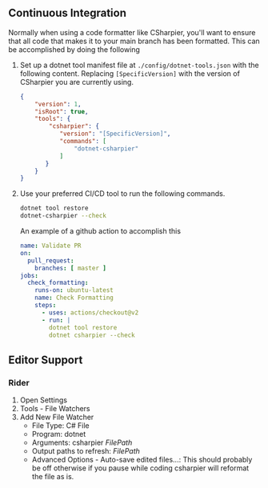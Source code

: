 ## Continuous Integration
Normally when using a code formatter like CSharpier, you'll want to ensure that all code that makes it to your main branch has been formatted. This can be accomplished by doing the following
1. Set up a dotnet tool manifest file at `./config/dotnet-tools.json` with the following content. Replacing `[SpecificVersion]` with the version of CSharpier you are currently using. 
   ```json
   {
       "version": 1,
       "isRoot": true,
       "tools": {
           "csharpier": {
              "version": "[SpecificVersion]",
              "commands": [
                  "dotnet-csharpier"
              ]
          }
       }
   }
   ```
2. Use your preferred CI/CD tool to run the following commands.  
   ```bash
   dotnet tool restore
   dotnet-csharpier --check
   ```   
   An example of a github action to accomplish this
   ```yaml
   name: Validate PR
   on:
     pull_request:
       branches: [ master ]
   jobs:
     check_formatting:
       runs-on: ubuntu-latest
       name: Check Formatting
       steps:
         - uses: actions/checkout@v2
         - run: |
           dotnet tool restore
           dotnet csharpier --check
   
   ```


## Editor Support
### Rider
1. Open Settings
2. Tools - File Watchers
3. Add New File Watcher
    * File Type: C# File
    * Program: dotnet
    * Arguments: csharpier $FilePath$
    * Output paths to refresh: $FilePath$
    * Advanced Options - Auto-save edited files...: This should probably be off otherwise if you pause while coding csharpier will reformat the file as is.